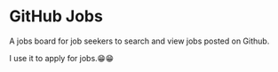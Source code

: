 # GitHub Jobs

A jobs board for job seekers to search and view jobs posted on Github.

I use it to apply for jobs.😁😁
